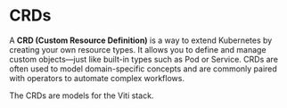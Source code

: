 # CRDs

A **CRD (Custom Resource Definition)** is a way to extend Kubernetes by creating your own resource types. It allows you to define and manage custom objects—just like built-in types such as Pod or Service. CRDs are often used to model domain-specific concepts and are commonly paired with operators to automate complex workflows.

The CRDs are models for the Viti stack.